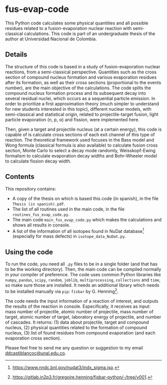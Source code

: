 # fus-evap-code
This Python code calculates some physical quantities and all possible residues related to a fusion-evaporation nuclear reaction with semi-classical calculations. This code is part of an undergraduate thesis of the author at Universidad Nacional de Colombia.

## Details
The structure of this code is based in a study of fusion-evaporation nuclear reactions, from a semi-classical perspective. Quantities such as the cross section of compound nucleus formation and various evaporation residues after its formation, as well as their cross sections (proportional to the events number), are the main objective of the calculations. The code splits the compound nucleus formation process and its subsequent decay into several residual nuclei, which occurs as a sequential particle emission. In order to prioritize a first approximation theory (much simpler to understand for new students interested in this topic), different nuclear models, with semi-classical and statistical origin, related to projectile-target fusion, light particle evaporation (n, p, $\upalpha$) and fission, were implemented here.

Then, given a target and projectile nucleus (at a certain energy), this code is capable of is calculate cross sections of each exit channel of this type of reaction. The theoretical framework used focuses in the Bass model and Wong formula (classical formula is also available) to calculate fusion cross section, Monte Carlo to select a decay mode randomly, Weisskopf-Ewing formalism to calculate evaporation decay widths and Bohr-Wheeler model to calculate fission decay width.

## Contents
This repository contains:
- A copy of the thesis on which is based this code (in spanish), in the file `Thesis (in spanish).pdf`.
- The list of all routines used in the main code, in the file `routines_fus_evap_code.py`.
- The main code `main_fus_evap_code.py` which makes the calculations and shows all results in console.
- A list of the information of all isotopes found in NuDat database[^1] (especially for mass defects) in `isotope_data_NuDat.py`.

## Using the code
To run the code, you need all `.py` files to be in a single folder (and that has to be the working directory). Then, the main code can be compiled normally in your compiler of preference. The code uses common Python libraries like `numpy`, `pandas`, `scipy`, `random`, `joblib`, `multiprocessing`, `collections` and `time`, so make sure those are installed. It needs an additional library which needs to be installed manually via `pip`: `fisbar` by G. Henning[^2].

The code needs the input information of a reaction of interest, and outputs the results of the reaction in console. Especifically, it receives as input: mass number of projectile, atomic number of projectile, mass number of target, atomic number of target, laboratory energy of projectile, and number of cascades. It returns: (1) data about projectile, target and compound nucleus, (2) physical quantities related to the formation of compound nucleus, (3) list of found residues from compound evaporation (and each evaporation cross section).

Please feel free to send me any question or suggestion to my email [ddcastiblancoc@unal.edu.co](mailto:ddcastiblancoc@unal.edu.co).

[^1]: https://www.nndc.bnl.gov/nudat3/indx_sigma.jsp.
[^2]: https://gitlab.in2p3.fr/gregoire.henning/fisbar-python/-/tree/v001.
